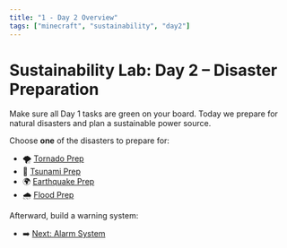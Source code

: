 ```yaml
---
title: "1 - Day 2 Overview"
tags: ["minecraft", "sustainability", "day2"]
---
```


# Sustainability Lab: Day 2 – Disaster Preparation

Make sure all Day 1 tasks are green on your board. Today we prepare for natural disasters and plan a sustainable power source.

Choose **one** of the disasters to prepare for:

- 🌪️ [Tornado Prep](/sustainability_lab/Day-2/01_tornado)
- 🌊 [Tsunami Prep](/sustainability_lab/Day-2/02_tsunami)
- 🌍 [Earthquake Prep](/sustainability_lab/Day-2/03_earthquake)
- 🌧️ [Flood Prep](/sustainability_lab/Day-2/04_flood)

Afterward, build a warning system:

- ➡️ [Next: Alarm System](/sustainability_lab/Day-2/05_alarm_system)
